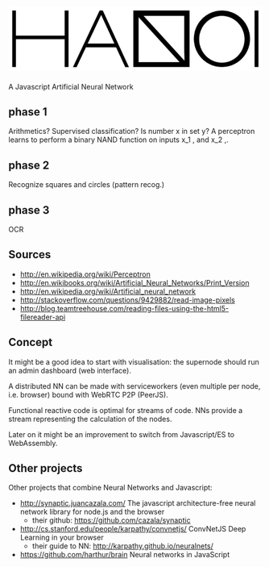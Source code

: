 ![alt tag](https://raw.githubusercontent.com/mdvanes/Hanoi/master/logo_small.png)
--

A Javascript Artificial Neural Network

## phase 1

Arithmetics? Supervised classification? Is number x in set y?
A perceptron learns to perform a binary NAND function
on inputs x_1 \, and x_2 \,.


## phase 2

Recognize squares and circles (pattern recog.)


## phase 3

OCR


## Sources

* http://en.wikipedia.org/wiki/Perceptron
* http://en.wikibooks.org/wiki/Artificial_Neural_Networks/Print_Version
* http://en.wikipedia.org/wiki/Artificial_neural_network
* http://stackoverflow.com/questions/9429882/read-image-pixels
* http://blog.teamtreehouse.com/reading-files-using-the-html5-filereader-api


## Concept

It might be a good idea to start with visualisation: the supernode should run an admin dashboard (web interface).

A distributed NN can be made with serviceworkers (even multiple per node, i.e. browser) bound with WebRTC P2P (PeerJS).

Functional reactive code is optimal for streams of code. NNs provide a stream representing the calculation of the nodes.

Later on it might be an improvement to switch from Javascript/ES to WebAssembly.


## Other projects

Other projects that combine Neural Networks and Javascript:

* http://synaptic.juancazala.com/                      The javascript architecture-free neural network library for node.js and the browser
	* their github: https://github.com/cazala/synaptic
* http://cs.stanford.edu/people/karpathy/convnetjs/    ConvNetJS Deep Learning in your browser
	* their guide to NN: http://karpathy.github.io/neuralnets/
* https://github.com/harthur/brain                     Neural networks in JavaScript 
